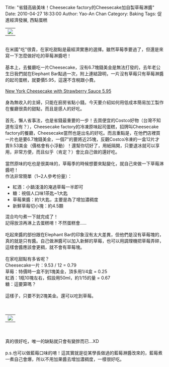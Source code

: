 Title: "省錢高級美味！Cheesecake factory的Cheesecake加自製草莓淋醬"
Date: 2010-04-27 18:33:00
Author: Yao-An Chan
Category: Baking
Tags: 促進經濟發展, 西點蛋糕


<div class='post'>
<center><table style="width: auto;"><tbody><tr><td><a href="http://picasaweb.google.com/lh/photo/tMtSBbEZ28aG0x3kKdNc5g?feat=embedwebsite"><img src="http://lh3.ggpht.com/_mvtDPM7iODU/S6giJrOM7-I/AAAAAAAAGpY/Sf_Y68TKmMw/s400/YAN_7727.JPG" /></a></td></tr></tbody></table></center><br />在米國"吃"很貴，在家吃甜點是最經濟實惠的選擇。雖然草莓季要過了，但還是來寫一下怎麼做好吃的草莓淋醬吧！<br /><br /><div style="margin-bottom: 0px; margin-left: 0px; margin-right: 0px; margin-top: 0px;">基本上，去餐廳吃一片Cheesecake，沒有6.7塊錢美金是無法打發的，去年老公生日我們就在Elephant Bar點過一次，附上連結證明，一片沒有草莓只有草莓淋醬的起司蛋糕，就要價5.95，這還不含稅跟小費。</div><br /><a href="http://www.elephantbar.com/Menu/Menu.aspx">New York Cheesecake with Strawberry Sauce 5.95</a><br /><br /><div style="margin-bottom: 0px; margin-left: 0px; margin-right: 0px; margin-top: 0px;">身為無收入的主婦，只能在廚房省點小錢。今天要介紹如何用低成本簡易加工製作在餐廳很貴的甜點，而且是感人的好吃。</div><div style="margin-bottom: 0px; margin-left: 0px; margin-right: 0px; margin-top: 0px;"><br /></div><div style="margin-bottom: 0px; margin-left: 0px; margin-right: 0px; margin-top: 0px;">首先，懶人省事法，也是省錢最重要的一步！去買便宜的Costco好物（台灣不知道有沒有？），Cheesecake factory的冷凍原味起司蛋糕，招牌叫Cheesecake factory的餐廳，Cheesecake當然也是出名的好吃。而且重點是，在他們店裡買一片也是要6.7塊錢美金，一個7"的要將近25塊，反觀Costco冷凍的一盒12片才賣9.53美金（價格會有小浮動）！還幫你切好了，用紙隔開，只要退冰就可以享用，非常方便，而且似乎（肯定？）會比自己做的還好吃。</div><div style="margin-bottom: 0px; margin-left: 0px; margin-right: 0px; margin-top: 0px;"><br /></div><div style="margin-bottom: 0px; margin-left: 0px; margin-right: 0px; margin-top: 0px;">當然原味的吃也是很美味的，草莓季的時候想要來點變化，就自己來做一下草莓淋醬吧！</div><div style="margin-bottom: 0px; margin-left: 0px; margin-right: 0px; margin-top: 0px;">作法非常簡單（1~2人參考份量）：</div><div style="margin-bottom: 0px; margin-left: 0px; margin-right: 0px; margin-top: 0px;"></div><ul><li>紅酒：小鍋淺淺的淹過草莓一半即可</li><li>糖：視個人口味1茶匙~1大匙</li><li>草莓果醬：約1大匙，主要是為了增加濃稠度</li><li>新鮮草莓切小塊：約4.5顆</li></ul><div style="margin-bottom: 0px; margin-left: 0px; margin-right: 0px; margin-top: 0px;">混合均勻煮一下就完成了！</div><div style="margin-bottom: 0px; margin-left: 0px; margin-right: 0px; margin-top: 0px;">記得放涼再淋上去蛋糕唷！不然蛋糕會.....</div><div style="margin-bottom: 0px; margin-left: 0px; margin-right: 0px; margin-top: 0px;"><br /></div><div style="margin-bottom: 0px; margin-left: 0px; margin-right: 0px; margin-top: 0px;">吃起來醬的部份跟在Elephant Bar的印象沒有太大差異，但他們是沒有草莓塊的，真的就是只有醬。自己做淋醬可以加入新鮮的草莓，也可以用調理機把草莓弄碎，這樣會醬應該會更稠，就不會有草莓塊。</div><div style="margin-bottom: 0px; margin-left: 0px; margin-right: 0px; margin-top: 0px;"><br /></div><div style="margin-bottom: 0px; margin-left: 0px; margin-right: 0px; margin-top: 0px;">在家吃甜點有多省呢？</div><div style="margin-bottom: 0px; margin-left: 0px; margin-right: 0px; margin-top: 0px;">Cheesecake一片：9.53 / 12 = 0.79</div><div style="margin-bottom: 0px; margin-left: 0px; margin-right: 0px; margin-top: 0px;">草莓：特價時一盒不到1塊美金，頂多用1/4盒 = 0.25</div><div style="margin-bottom: 0px; margin-left: 0px; margin-right: 0px; margin-top: 0px;">紅酒：1瓶10塊左右，假設用50ml，約1/15的量 = 0.67</div><div style="margin-bottom: 0px; margin-left: 0px; margin-right: 0px; margin-top: 0px;">糖：這要算嗎？</div><div style="margin-bottom: 0px; margin-left: 0px; margin-right: 0px; margin-top: 0px;"><br /></div><div style="margin-bottom: 0px; margin-left: 0px; margin-right: 0px; margin-top: 0px;">這樣子，只要不到2塊美金。還可以吃到草莓。<br /><br /></div><center> <br /><table style="width: auto;"><tbody><tr><td><a href="http://picasaweb.google.com/lh/photo/ek1U8JX-ix5Axzhki88Awg?feat=embedwebsite"><img src="http://lh6.ggpht.com/_mvtDPM7iODU/S6giM9Ky3jI/AAAAAAAAGpc/35FbUtan3Vs/s400/YAN_7704.JPG" /></a></td></tr></tbody></table><br /></center><br /><div style="margin-bottom: 0px; margin-left: 0px; margin-right: 0px; margin-top: 0px;">真的很好吃，唯一的缺點就只會有變胖而已...XD</div><div style="margin-bottom: 0px; margin-left: 0px; margin-right: 0px; margin-top: 0px;"><br /></div><div style="margin-bottom: 0px; margin-left: 0px; margin-right: 0px; margin-top: 0px;">p.s.也可以做藍莓口味的唷！這其實就是從某學長做過的藍莓淋醬改來的，藍莓煮一煮自己會爆，所以不用加果醬去增加濃稠度，一樣很好吃。</div></div>
